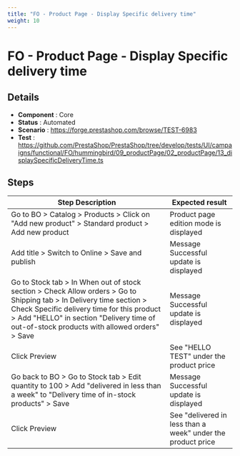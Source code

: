 ```yaml
---
title: "FO - Product Page - Display Specific delivery time"
weight: 10
---
```


# FO - Product Page - Display Specific delivery time
## Details
* **Component** : Core
* **Status** : Automated
* **Scenario** : https://forge.prestashop.com/browse/TEST-6983
* **Test** : https://github.com/PrestaShop/PrestaShop/tree/develop/tests/UI/campaigns/functional/FO/hummingbird/09_productPage/02_productPage/13_displaySpecificDeliveryTime.ts

## Steps
| Step Description | Expected result |
| ----- | ----- |
| Go to BO > Catalog > Products > Click on "Add new product" > Standard product > Add new product | Product page edition mode is displayed |
| Add title > Switch to Online > Save and publish | Message Successful update is displayed |
| Go to Stock tab > In When out of stock section > Check Allow orders > Go to Shipping tab > In Delivery time section > Check Specific delivery time for this product > Add "HELLO" in section "Delivery time of out-of-stock products with allowed orders" > Save | Message Successful update is displayed |
| Click Preview | See "HELLO TEST" under the product price |
| Go back to BO > Go to Stock tab > Edit quantity to 100 > Add "delivered in less than a week" to "Delivery time of in-stock products" > Save | Message Successful update is displayed |
| Click Preview | See "delivered in less than a week" under the product price |
